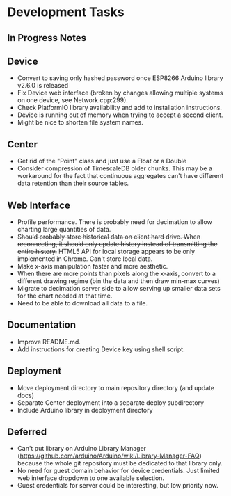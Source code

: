 # **Development Tasks**

## In Progress Notes

## Device
* Convert to saving only hashed password once ESP8266 Arduino library v2.6.0 is released
* Fix Device web interface (broken by changes allowing multiple systems on one device, see Network.cpp:299).
* Check PlatformIO library availability and add to installation instructions.
* Device is running out of memory when trying to accept a second client.
* Might be nice to shorten file system names.

## Center
* Get rid of the "Point" class and just use a Float or a Double
* Consider compression of TimescaleDB older chunks. This may be a workaround for the fact that continuous aggregates can't have different data retention than their source tables.

## Web Interface
* Profile performance. There is probably need for decimation to allow charting large quantities of data.
* ~~Should probably store historical data on client hard drive. When reconnecting, it should only update history instead of transmitting the entire history.~~ HTML5 API for local storage appears to be only implemented in Chrome. Can't store local data.
* Make x-axis manipulation faster and more aesthetic.
* When there are more points than pixels along the x-axis, convert to a different drawing regime (bin the data and then draw min-max curves)
* Migrate to decimation server side to allow serving up smaller data sets for the chart needed at that time. 
* Need to be able to download all data to a file.

## Documentation
* Improve README.md.
* Add instructions for creating Device key using shell script.

## Deployment
* Move deployment directory to main repository directory (and update docs)
* Separate Center deployment into a separate deploy subdirectory
* Include Arduino library in deployment directory

## Deferred
* Can't put library on Arduino Library Manager (https://github.com/arduino/Arduino/wiki/Library-Manager-FAQ) because the whole git repository must be dedicated to that library only.
* No need for guest domain behavior for device credentials. Just limited web interface dropdown to one available selection.
* Guest credentials for server could be interesting, but low priority now.